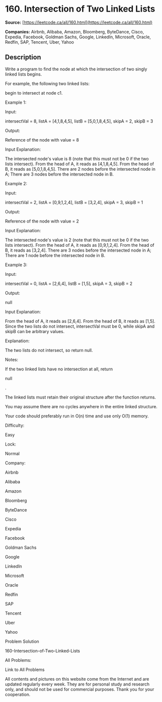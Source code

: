 # 160. Intersection of Two Linked Lists

**Source:** [https://leetcode.ca/all/160.html](https://leetcode.ca/all/160.html)

**Companies:** Airbnb, Alibaba, Amazon, Bloomberg, ByteDance, Cisco, Expedia, Facebook, Goldman Sachs, Google, LinkedIn, Microsoft, Oracle, Redfin, SAP, Tencent, Uber, Yahoo

## Description

Write a program to find the node at which the intersection of two singly linked lists
        begins.

For example, the following two linked lists:

begin to intersect at node c1.

Example 1:

Input:

intersectVal = 8, listA = [4,1,8,4,5], listB = [5,0,1,8,4,5], skipA = 2, skipB = 3

Output:

Reference of the node with value = 8

Input Explanation:

The intersected node's value is 8 (note that this must not be 0 if the two lists intersect). From the head of A, it reads as [4,1,8,4,5]. From the head of B, it reads as [5,0,1,8,4,5]. There are 2 nodes before the intersected node in A; There are 3 nodes before the intersected node in B.

Example 2:

Input:

intersectVal = 2, listA = [0,9,1,2,4], listB = [3,2,4], skipA = 3, skipB = 1

Output:

Reference of the node with value = 2

Input Explanation:

The intersected node's value is 2 (note that this must not be 0 if the two lists intersect). From the head of A, it reads as [0,9,1,2,4]. From the head of B, it reads as [3,2,4]. There are 3 nodes before the intersected node in A; There are 1 node before the intersected node in B.

Example 3:

Input:

intersectVal = 0, listA = [2,6,4], listB = [1,5], skipA = 3, skipB = 2

Output:

null

Input Explanation:

From the head of A, it reads as [2,6,4]. From the head of B, it reads as [1,5]. Since the two lists do not intersect, intersectVal must be 0, while skipA and skipB can be arbitrary values.

Explanation:

The two lists do not intersect, so return null.

Notes:

If the two linked lists have no intersection at all, return

null

.

The linked lists must retain their original structure after the function returns.

You may assume there are no cycles anywhere in the entire linked structure.

Your code should preferably run in O(n) time and use only O(1) memory.

Difficulty:

Easy

Lock:

Normal

Company:

Airbnb

Alibaba

Amazon

Bloomberg

ByteDance

Cisco

Expedia

Facebook

Goldman Sachs

Google

LinkedIn

Microsoft

Oracle

Redfin

SAP

Tencent

Uber

Yahoo

Problem Solution

160-Intersection-of-Two-Linked-Lists

All Problems:

Link to All Problems

All contents and pictures on this website come from the Internet and are updated regularly every week. They are for personal study and research only, and should not be used for commercial purposes. Thank you for your cooperation.

